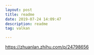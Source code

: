 ```yaml
---
layout: post
title: readme
date: 2019-07-24 14:09:47
description: readme
tag: valkan

---
```

https://zhuanlan.zhihu.com/p/24798656